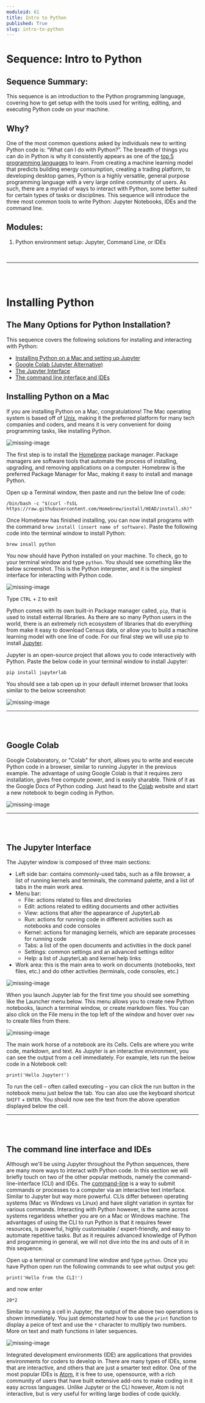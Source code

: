 ```yaml
---
moduleid: 61
title: Intro to Python
published: True
slug: intro-to-python
---
```

# Sequence: Intro to Python
## Sequence Summary:
This sequence is an introduction to the Python programming language, covering how to get setup with the tools used for writing, editing, and executing Python code on your machine.
## Why?
One of the most common questions asked by individuals new to writing Python code is: “What can I do with Python?”. The breadth of things you can do in Python is why it consistently appears as one of the [top 5 programming languages](https://insights.stackoverflow.com/survey/2019#most-popular-technologies) to learn. From creating a machine learning model that predicts building energy consumption, creating a trading platform, to developing desktop games, Python is a highly versatile, general purpose programming language with a very large online community of users. As such, there are a myriad of ways to interact with Python, some better suited for certain types of tasks or disciplines. This sequence will introduce the three most common tools to write Python: Jupyter Notebooks, IDEs and the command line.
## Modules:
1. Python environment setup: Jupyter, Command Line, or IDEs

<br>

-----

<br>
<br>


# Installing Python

## The Many Options for Python Installation?

This sequence covers the following solutions for installing and interacting with Python:
- [Installing Python on a Mac and setting up Jupyter](#installing-python-on-a-mac)
- [Google Colab (Jupyter Alternative)](#google-colab)
- [The Jupyter Interface](#the-jupyter-interface)
- [The command line interface and IDEs](#the-command-line-interface-and-ides)

## Installing Python on a Mac

If you are installing Python on a Mac, congratulations! The Mac operating system is based off of [Unix](https://en.wikipedia.org/wiki/Unix), making it the preferred platform for many tech companies and coders, and means it is very convenient for doing programming tasks, like installing Python.

![missing-image](images/homebrew.png#img-full)

The first step is to install the [Homebrew](https://brew.sh/#install) package manager. Package managers are software tools that automate the process of installing, upgrading, and removing applications on a computer. Homebrew is the preferred Package Manager for Mac, making it easy to install and manage Python.

Open up a Terminal window, then paste and run the below line of code:

```
/bin/bash -c "$(curl -fsSL https://raw.githubusercontent.com/Homebrew/install/HEAD/install.sh)"
```

Once Homebrew has finished installing, you can now install programs with the command `brew install (insert name of software)`. Paste the following code into the terminal window to install Python:

```
brew insall python
```

You now should have Python installed on your machine. To check, go to your terminal window and type `python`. You should see something like the below screenshot. This is the Python interpreter, and it is the simplest interface for interacting with Python code.

![missing-image](images/python-terminal.png#img-full)

Type `CTRL` + `Z` to exit

Python comes with its own built-in Package manager called, `pip`, that is used to install external libraries. As there are so many Python users in the world, there is an extremely rich ecosystem of libraries that do everything from make it easy to download Census data, or allow you to build a machine learning model with one line of code. For our final step we will use pip to install [Jupyter](https://en.wikipedia.org/wiki/Project_Jupyter).

Jupyter is an open-source project that allows you to code interactively with Python. Paste the below code in your terminal window to install Jupyter:

```
pip install jupyterlab
```

You should see a tab open up in your default internet browser that looks similar to the below screenshot:

![missing-image](images/jupyter.png#img-full)

-----

<br>
<br>

## Google Colab

Google Colaboratory, or "Colab" for short, allows you to write and execute Python code in a browser, similar to running Jupyter in the previous example. The advantage of using Google Colab is that it requires zero installation, gives free compute power, and is easily sharable. Think of it as the Google Docs of Python coding. Just head to the [Colab](https://colab.research.google.com/) website and start a new notebook to begin coding in Python.

![missing-image](images/google-colab.png#img-full)

-----

<br>
<br>

## The Jupyter Interface

The Jupyter window is composed of three main sections:
- Left side bar: contains commonly-used tabs, such as a file browser, a list of running kernels and terminals, the command palette, and a list of tabs in the main work area.
- Menu bar:
  - File: actions related to files and directories
  - Edit: actions related to editing documents and other activities
  - View: actions that alter the appearance of JupyterLab
  - Run: actions for running code in different activities such as notebooks and code consoles
  - Kernel: actions for managing kernels, which are separate processes for running code
  - Tabs: a list of the open documents and activities in the dock panel
  - Settings: common settings and an advanced settings editor
  - Help: a list of JupyterLab and kernel help links
- Work area: this is the main area to work on documents (notebooks, text files, etc.) and do other activities (terminals, code consoles, etc.)

![missing-image](images/jupyter-interface.png#img-full)

When you launch Jupyter lab for the first time you should see something like the Launcher menu below. This menu allows you to create new Python notebooks, launch a terminal window, or create markdown files. You can also click on the File menu in the top left of the window and hover over `new` to create files from there.

![missing-image](images/jupyter-launcher.png#img-full)

The main work horse of a notebook are its Cells. Cells are where you write code, markdown, and text. As Jupyter is an interactive environment, you can see the output from a cell immediately. For example, lets run the below code in a Notebook cell:

```
print('Hello Jupyter!')
```

To run the cell – often called executing – you can click the run button in the notebook menu just below the tab. You can also use the keyboard shortcut `SHIFT` + `ENTER`. You should now see the text from the above operation displayed below the cell.

-----

<br>
<br>

## The command line interface and IDEs

Although we'll be using Jupyter throughout the Python sequences, there are many more ways to interact with Python code. In this section we will briefly touch on two of the other popular methods, namely the command-line-interface (CLI) and IDEs. The [command-line](https://en.wikipedia.org/wiki/Command-line_interface) is a way to submit commands or processes to a computer via an interactive text interface. Similar to Jupyter but way more powerful. CLIs differ between operating systems (Mac vs Windows vs Linux) and have slight variation in syntax for various commands. Interacting with Python however, is the same across systems regarldess whether you are on a Mac or Windows machine. The advantages of using the CLI to run Python is that it requires fewer resources, is powerful, highly customisable / expert-friendly, and easy to automate repetitive tasks. But as it requires advanced knowledge of Python and programming in general, we will not dive into the ins and outs of it in this sequence.

Open up a terminal or command line window and type `python`. Once you have Python open run the following commands to see what output you get:

```
print('Hello from the CLI!')
```

and now enter

```
20*2
```

Similar to running a cell in Jupyter, the output of the above two operations is shown immediately. You just demonstarted how to use the `print` function to display a peice of text and use the `*` character to multiply two numbers. More on text and math functions in later sequences.

![missing-image](images/cli.png#img-full)

Integrated development environments (IDE) are applications that provides environments for coders to develop in. There are many types of IDEs, some that are interactive, and others that are just a smarter text editor. One of the most popular IDEs is [Atom](https://atom.io/), it is free to use, opensource, with a rich community of users that have built extensive add-ons to make coding in it easy across languages. Unlike Jupyter or the CLI however, Atom is not interactive, but is very useful for writing large bodies of code quickly.
